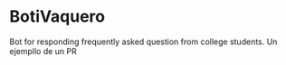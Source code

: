 # BotiVaquero
Bot for responding frequently asked question from college students. Un ejempllo de un PR
